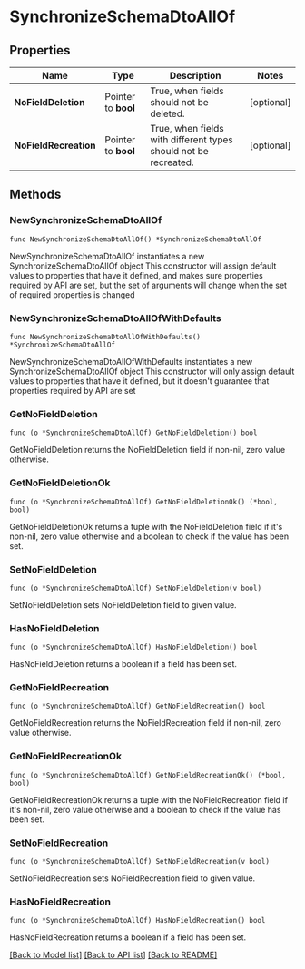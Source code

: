 # SynchronizeSchemaDtoAllOf

## Properties

Name | Type | Description | Notes
------------ | ------------- | ------------- | -------------
**NoFieldDeletion** | Pointer to **bool** | True, when fields should not be deleted. | [optional] 
**NoFieldRecreation** | Pointer to **bool** | True, when fields with different types should not be recreated. | [optional] 

## Methods

### NewSynchronizeSchemaDtoAllOf

`func NewSynchronizeSchemaDtoAllOf() *SynchronizeSchemaDtoAllOf`

NewSynchronizeSchemaDtoAllOf instantiates a new SynchronizeSchemaDtoAllOf object
This constructor will assign default values to properties that have it defined,
and makes sure properties required by API are set, but the set of arguments
will change when the set of required properties is changed

### NewSynchronizeSchemaDtoAllOfWithDefaults

`func NewSynchronizeSchemaDtoAllOfWithDefaults() *SynchronizeSchemaDtoAllOf`

NewSynchronizeSchemaDtoAllOfWithDefaults instantiates a new SynchronizeSchemaDtoAllOf object
This constructor will only assign default values to properties that have it defined,
but it doesn't guarantee that properties required by API are set

### GetNoFieldDeletion

`func (o *SynchronizeSchemaDtoAllOf) GetNoFieldDeletion() bool`

GetNoFieldDeletion returns the NoFieldDeletion field if non-nil, zero value otherwise.

### GetNoFieldDeletionOk

`func (o *SynchronizeSchemaDtoAllOf) GetNoFieldDeletionOk() (*bool, bool)`

GetNoFieldDeletionOk returns a tuple with the NoFieldDeletion field if it's non-nil, zero value otherwise
and a boolean to check if the value has been set.

### SetNoFieldDeletion

`func (o *SynchronizeSchemaDtoAllOf) SetNoFieldDeletion(v bool)`

SetNoFieldDeletion sets NoFieldDeletion field to given value.

### HasNoFieldDeletion

`func (o *SynchronizeSchemaDtoAllOf) HasNoFieldDeletion() bool`

HasNoFieldDeletion returns a boolean if a field has been set.

### GetNoFieldRecreation

`func (o *SynchronizeSchemaDtoAllOf) GetNoFieldRecreation() bool`

GetNoFieldRecreation returns the NoFieldRecreation field if non-nil, zero value otherwise.

### GetNoFieldRecreationOk

`func (o *SynchronizeSchemaDtoAllOf) GetNoFieldRecreationOk() (*bool, bool)`

GetNoFieldRecreationOk returns a tuple with the NoFieldRecreation field if it's non-nil, zero value otherwise
and a boolean to check if the value has been set.

### SetNoFieldRecreation

`func (o *SynchronizeSchemaDtoAllOf) SetNoFieldRecreation(v bool)`

SetNoFieldRecreation sets NoFieldRecreation field to given value.

### HasNoFieldRecreation

`func (o *SynchronizeSchemaDtoAllOf) HasNoFieldRecreation() bool`

HasNoFieldRecreation returns a boolean if a field has been set.


[[Back to Model list]](../README.md#documentation-for-models) [[Back to API list]](../README.md#documentation-for-api-endpoints) [[Back to README]](../README.md)


